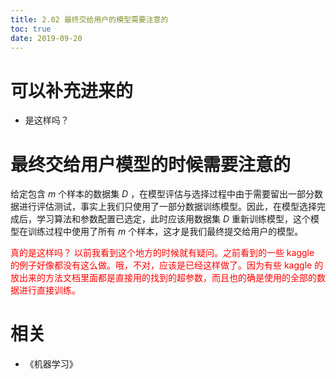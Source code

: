 ```yaml
---
title: 2.02 最终交给用户的模型需要注意的
toc: true
date: 2019-09-20
---
```

# 可以补充进来的

- 是这样吗？

# 最终交给用户模型的时候需要注意的

给定包含 $m$ 个样本的数据集 $D$ ，在模型评估与选择过程中由于需要留出一部分数据进行评估测试，事实上我们只使用了一部分数据训练模型。因此，在模型选择完成后，学习算法和参数配置已选定，此时应该用数据集 $D$ 重新训练模型，这个模型在训练过程中使用了所有 $m$ 个样本，这才是我们最终提交给用户的模型。


<span style="color:red;">真的是这样吗？ 以前我看到这个地方的时候就有疑问。之前看到的一些 kaggle 的例子好像都没有这么做。哦，不对，应该是已经这样做了。因为有些 kaggle 的放出来的方法文档里面都是直接用的找到的超参数，而且也的确是使用的全部的数据进行直接训练。</span>



# 相关

- 《机器学习》
